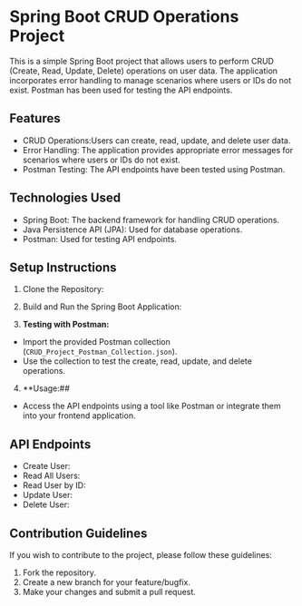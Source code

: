 # Spring Boot CRUD Operations Project

This is a simple Spring Boot project that allows users to perform CRUD (Create, Read, Update, Delete) operations on user data. The application incorporates error handling to manage scenarios where users or IDs do not exist. Postman has been used for testing the API endpoints.

## Features

- CRUD Operations:Users can create, read, update, and delete user data.
- Error Handling: The application provides appropriate error messages for scenarios where users or IDs do not exist.
- Postman Testing: The API endpoints have been tested using Postman.

## Technologies Used

- Spring Boot: The backend framework for handling CRUD operations.
- Java Persistence API (JPA): Used for database operations.
- Postman: Used for testing API endpoints.

## Setup Instructions

1. Clone the Repository:
2. Build and Run the Spring Boot Application:

3. **Testing with Postman:**
- Import the provided Postman collection (`CRUD_Project_Postman_Collection.json`).
- Use the collection to test the create, read, update, and delete operations.

4. **Usage:##
- Access the API endpoints using a tool like Postman or integrate them into your frontend application.

## API Endpoints
- Create User:
- Read All Users:
- Read User by ID:
- Update User:
- Delete User:

## Contribution Guidelines

If you wish to contribute to the project, please follow these guidelines:

1. Fork the repository.
2. Create a new branch for your feature/bugfix.
3. Make your changes and submit a pull request.


